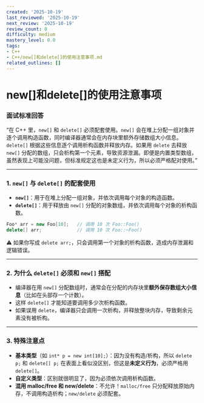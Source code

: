 ```yaml
---
created: '2025-10-19'
last_reviewed: '2025-10-19'
next_review: '2025-10-19'
review_count: 0
difficulty: medium
mastery_level: 0.0
tags:
- C++
- C++/new[]和delete[]的使用注意事项.md
related_outlines: []
---
```


# new[]和delete[]的使用注意事项

### 面试标准回答

“在 C++ 里，`new[]` 和 `delete[]` 必须配套使用。`new[]` 会在堆上分配一组对象并逐个调用构造函数，同时编译器通常会在内存块里额外存储数组大小信息。`delete[]` 根据这些信息逐个调用析构函数并释放内存。如果用 `delete` 去释放 `new[]` 分配的数组，只会析构第一个元素，导致资源泄漏。即便是内置类型数组，虽然表现上可能没问题，但标准规定这也是未定义行为，所以必须严格配对使用。”

---

### 1. `new[]` 与 `delete[]` 的配套使用

* **`new[]`**：用于在堆上分配一组对象，并依次调用每个对象的构造函数。
* **`delete[]`**：用于释放由 `new[]` 分配的对象数组，并依次调用每个对象的析构函数。

```cpp
Foo* arr = new Foo[10];   // 调用 10 次 Foo::Foo()
delete[] arr;             // 调用 10 次 Foo::~Foo()
```

⚠️ 如果你写成 `delete arr;`，只会调用第一个对象的析构函数，造成内存泄漏和逻辑错误。

---

### 2. 为什么 `delete[]` 必须和 `new[]` 搭配

* 编译器在用 `new[]` 分配数组时，通常会在分配的内存块里**额外保存数组大小信息**（比如在头部存一个计数）。
* 这样 `delete[]` 才能知道要调用多少次析构函数。
* 如果误用 `delete`，编译器只会调用一次析构，并释放整块内存，导致剩余元素没有被析构。

---

### 3. 特殊注意点

* **基本类型**（如 `int* p = new int[10];`）：因为没有构造/析构，所以 `delete p;` 和 `delete[] p;` 在表面上看似没区别，但这是**未定义行为**，必须严格用 `delete[]`。
* **自定义类型**：区别就很明显了，因为必须依次调用析构函数。
* **混用 malloc/free 和 new/delete**：不允许！`malloc/free` 只分配释放原始内存，不调用构造析构；`new/delete` 必须配套。
